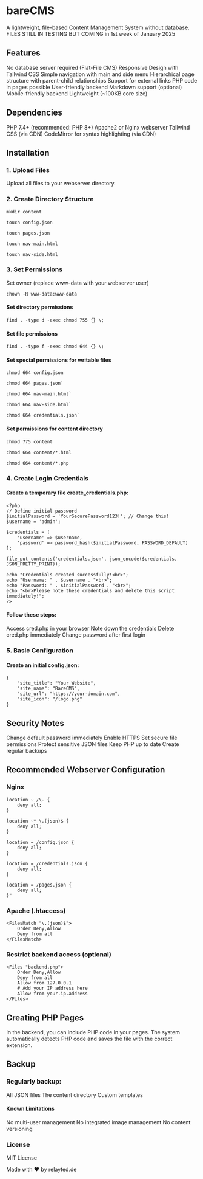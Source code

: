 # bareCMS
A lightweight, file-based Content Management System without database.
FILES STILL IN TESTING BUT COMING in 1st week of January 2025

## Features
No database server required (Flat-File CMS)
Responsive Design with Tailwind CSS
Simple navigation with main and side menu
Hierarchical page structure with parent-child relationships
Support for external links
PHP code in pages possible
User-friendly backend
Markdown support (optional)
Mobile-friendly backend
Lightweight (~100KB core size)

## Dependencies
PHP 7.4+ (recommended: PHP 8+)
Apache2 or Nginx webserver
Tailwind CSS (via CDN)
CodeMirror for syntax highlighting (via CDN)

## Installation
### 1. Upload Files
Upload all files to your webserver directory.

### 2. Create Directory Structure

```
mkdir content
```

```
touch config.json
```

```
touch pages.json
```

```
touch nav-main.html
```

```
touch nav-side.html
```

### 3. Set Permissions
Set owner (replace www-data with your webserver user)
```
chown -R www-data:www-data
```

#### Set directory permissions

```
find . -type d -exec chmod 755 {} \;
```

#### Set file permissions

```
find . -type f -exec chmod 644 {} \;
```

#### Set special permissions for writable files
```
chmod 664 config.json
```

```
chmod 664 pages.json`
```

```
chmod 664 nav-main.html`
```

```
chmod 664 nav-side.html`
```

```
chmod 664 credentials.json`
```

#### Set permissions for content directory
```
chmod 775 content
```
```
chmod 664 content/*.html
```
```
chmod 664 content/*.php
```

### 4. Create Login Credentials
#### Create a temporary file create_credentials.php:
```
<?php
// Define initial password
$initialPassword = 'YourSecurePassword123!'; // Change this!
$username = 'admin';

$credentials = [
    'username' => $username,
    'password' => password_hash($initialPassword, PASSWORD_DEFAULT)
];

file_put_contents('credentials.json', json_encode($credentials, JSON_PRETTY_PRINT));

echo "Credentials created successfully!<br>";
echo "Username: " . $username . "<br>";
echo "Password: " . $initialPassword . "<br>";
echo "<br>Please note these credentials and delete this script immediately!";
?>
```
#### Follow these steps:

Access cred.php in your browser
Note down the credentials
Delete cred.php immediately
Change password after first login

### 5. Basic Configuration
#### Create an initial config.json:
```
{
    "site_title": "Your Website",
    "site_name": "BareCMS",
    "site_url": "https://your-domain.com",
    "site_icon": "/logo.png"
}
```
## Security Notes
Change default password immediately
Enable HTTPS
Set secure file permissions
Protect sensitive JSON files
Keep PHP up to date
Create regular backups

## Recommended Webserver Configuration
### Nginx
```
location ~ /\. {
    deny all;
}
```
```
location ~* \.(json)$ {
    deny all;
}
```
```
location = /config.json {
    deny all;
}
```
```
location = /credentials.json {
    deny all;
}
```
```
location = /pages.json {
    deny all;
}"
```
### Apache (.htaccess)
```
<FilesMatch "\.(json)$">
    Order Deny,Allow
    Deny from all
</FilesMatch>
```
### Restrict backend access (optional)
```
<Files "backend.php">
    Order Deny,Allow
    Deny from all
    Allow from 127.0.0.1
    # Add your IP address here
    Allow from your.ip.address
</Files>
```
## Creating PHP Pages
In the backend, you can include PHP code in your pages. The system automatically detects PHP code and saves the file with the correct extension.

## Backup
### Regularly backup:

All JSON files
The content directory
Custom templates

#### Known Limitations
No multi-user management
No integrated image management
No content versioning

### License
MIT License

Made with ♥ by relayted.de
